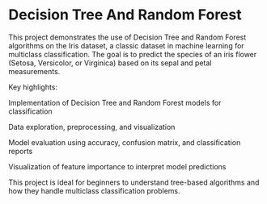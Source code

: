 # Decision Tree And Random Forest
This project demonstrates the use of Decision Tree and Random Forest algorithms on the Iris dataset, a classic dataset in machine learning for multiclass classification. The goal is to predict the species of an iris flower (Setosa, Versicolor, or Virginica) based on its sepal and petal measurements.

Key highlights:

Implementation of Decision Tree and Random Forest models for classification

Data exploration, preprocessing, and visualization

Model evaluation using accuracy, confusion matrix, and classification reports

Visualization of feature importance to interpret model predictions

This project is ideal for beginners to understand tree-based algorithms and how they handle multiclass classification problems.
